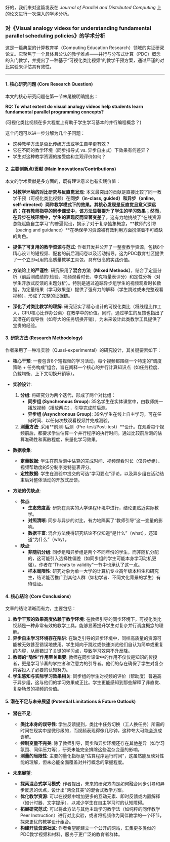 好的，我们来对这篇发表在 *Journal of Parallel and Distributed Computing* 上的论文进行一次深入的学术分析。

### **对《Visual analogy videos for understanding fundamental parallel scheduling policies》的学术分析**

这是一篇典型的计算教育学（Computing Education Research）领域的实证研究论文。它聚焦于一个具体且公认的教学难点——并行与分布式计算（PDC）概念的入门教学，并提出了一种基于“可视化类比视频”的教学干预方案，通过严谨的对比实验来评估其有效性。

---

#### **1. 核心研究问题 (Core Research Question)**

本文的核心研究问题在第一节末尾被明确提出：

**RQ: To what extent do visual analogy videos help students learn fundamental parallel programming concepts?**

(可视化类比视频在多大程度上有助于学生学习基本的并行编程概念？)

这个问题可以进一步分解为几个子问题：
*   这种教学方法是否比传统方法或学生自学更有效？
*   它在不同的教学环境（同步指导式 vs. 异步自主式）下效果有何差异？
*   学生对这种教学资源的接受度和主观评价如何？

#### **2. 主要创新点/贡献 (Main Innovations/Contributions)**

本文的学术贡献是多方面的，既有理论意义也有实践价值：

*   **对教学环境的对比研究与反直觉发现**: 本文最突出的贡献是直接比较了同一教学干预（可视化类比视频）在**同步（in-class, guided）**和**异步（online, self-directed）**两种教学模式下的效果。其核心发现是反直觉且意义深远的：在有教师指导的同步课堂中，该方法显著提升了学生的学习效果；然而，在异步在线环境中，学生的表现反而显著**变差**了。这有力地挑战了“在线资源总能赋能自主学习”的普遍假设，揭示了对于复杂抽象概念，**教师的引导（pacing and guidance）**在确保学习资源被有效利用方面扮演着不可或缺的角色。

*   **提供了可复用的教学资源与范式**: 作者开发并公开了一整套教学资源，包括8个精心设计的短视频、配套的前后测问卷以及活动指导。这为PDC教育社区提供了一个立即可用的高质量教学工具包，具有很高的实践价值。

*   **方法论上的严谨性**: 研究采用了**混合方法（Mixed Methods）**，结合了定量分析（前后测成绩的t检验、视频观看时长、李克特量表评分）和定性分析（对学生开放式反馈的主题分析）。特别是通过追踪异步组学生的视频观看时长数据，为定量结果（学习效果差）提供了强有力的解释（学生跳过或未完整观看视频），形成了完整的证据链。

*   **深化了对类比教学的理解**: 研究证实了精心设计的可视化类比（将线程比作工人，CPU核心比作办公桌）在教学中的价值。同时，通过学生的反馈也指出了其潜在的误导性（如夸大的任务切换开销），为未来设计此类教学工具提供了宝贵的经验。

#### **3. 研究方法 (Research Methodology)**

作者采用了一种准实验（Quasi-experimental）的研究设计，其关键要素如下：

*   **核心干预**: 一套包含8个短视频的学习活动。每个视频都围绕一个特定的“调度策略 + 任务构成”组合，旨在阐释一个核心的并行计算知识点（如任务粒度、负载均衡、上下文切换开销等）。

*   **实验设计**:
    1.  **分组**: 将研究分为两个迭代，形成了两个对比组：
        *   **同步组 (Synchronous Group)**: 35名学生在实体课堂中，由教师统一播放视频（播放两次），引导完成前后测。
        *   **异步组 (Asynchronous Group)**: 39名学生在线上自主学习，可在任何时间、以任何次数观看视频并完成测验。
    2.  **测量方法**: 采用**前测-后测（Pre-test/Post-test）**设计。在观看每个视频前后，都要求学生估算一个并行程序的执行时间。通过比较前后测的估算准确性和离散程度，来量化学习效果。

*   **数据收集**:
    *   **定量数据**: 学生在前后测中估算的完成时间、视频观看时长（仅异步组）、视频帮助度的5分制李克特量表评分。
    *   **定性数据**: 学生在测验中提交的可选“学习要点”评论，以及异步组在活动结束后对整体活动的开放式反馈。

*   **方法的优缺点**:
    *   **优点**:
        *   **生态效度高**: 研究在真实的大学课程环境中进行，结论更贴近实际教学。
        *   **对照清晰**: 同步与异步的对比，有力地隔离了“教师引导”这一变量的影响。
        *   **数据丰富**: 混合方法使得研究结论不仅知道“是什么”（what），还知道“为什么”（why）。
    *   **缺点**:
        *   **非随机分组**: 同步组和异步组是两个不同年份的学生，而非随机分配的，这可能引入选择性偏差（如同步组的学生可能本身学习动机更强）。作者在“Threats to validity”一节中也承认了这一点。
        *   **样本局限性**: 研究对象为单一大学的计算机专业高年级本科生和研究生，结论能否推广到其他人群（如初学者、不同文化背景的学生）有待验证。

#### **4. 核心结论 (Core Conclusions)**

文章的结论清晰而有力，主要包括：

1.  **教学干预的效果高度依赖于教学环境**: 在教师引导的同步环境下，可视化类比视频是一种非常有效的教学工具，能够显著提升学生对复杂并行调度概念的理解。
2.  **异步自主学习环境存在陷阱**: 在缺乏引导的异步环境中，同样高质量的资源可能被无效甚至错误地使用。学生倾向于跳过或快速浏览他们自认为简单或重复的内容，从而错过了关键的学习点，导致学习效果不升反降。
3.  **教师的“隐性”作用至关重要**: 教师在同步课堂中的作用不仅仅是知识的传授者，更是学习节奏的掌控者和注意力的引导者。他们的存在确保了学生对复杂内容投入了必要的认知努力。
4.  **学生感知与实际学习效果相关**: 同步组的学生对视频的评价（帮助度）普遍高于异步组，这与他们的学习效果成正比。学生更能感知到那些解释了非直觉、复杂场景的视频的价值。

#### **5. 潜在不足与未来展望 (Potential Limitations & Future Outlook)**

*   **潜在不足**:
    *   **类比本身的误导性**: 学生反馈提到，类比中任务切换（工人换任务）所需的时间在现实中是微秒级的，而视频表现得像几秒钟，这种夸大可能会造成误解。
    *   **控制变量不完美**: 除了教师引导，同步和异步环境还存在其他差异（如学习氛围、同伴压力等），研究未能完全排除这些混杂变量的影响。
    *   **测量的局限性**: 主要的量化指标是“估算程序运行时间”，这虽然能反映对性能的理解，但未必能全面覆盖对并行概念的掌握程度。

*   **未来展望**:
    *   **探索混合式学习模式**: 作者提出，未来的研究方向是如何融合同步引导和异步反思的优点，设计出“两全其美”的混合式教学方案。
    *   **优化教学资源**: 可以在视频中增加更多的互动元素、即时反馈或内置解释（如计时器、文字提示），以减少学生在自主学习时的认知障碍。
    *   **拓展研究范式**: 可以将此方法与其他主动学习教学法（如纯粹的同伴教学 Peer Instruction）进行对比实验，或者将视频作为同伴教学的一个环节，探究更优的教学设计组合。
    *   **构建开放资源社区**: 作者希望能建立一个公开的网站，汇集更多类似的PDC教学视频和材料，服务于更广泛的教育者群体。